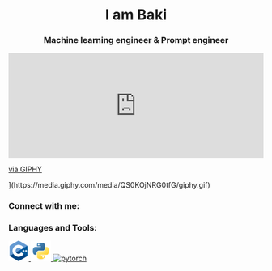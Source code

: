 <h1 align="center">I am Baki</h1>
<h3 align="center">Machine learning engineer & Prompt engineer</h3>
<div style="width:100%;height:0;padding-bottom:41%;position:relative;"><iframe src="https://giphy.com/embed/QS0KOjNRG0tfG" width="100%" height="100%" style="position:absolute" frameBorder="0" class="giphy-embed" allowFullScreen></iframe></div><p><a href="https://giphy.com/gifs/movie-90s-the-matrix-QS0KOjNRG0tfG">via GIPHY</a></p>](https://media.giphy.com/media/QS0KOjNRG0tfG/giphy.gif)
<h3 align="left">Connect with me:</h3>
<p align="left">
</p>

<h3 align="left">Languages and Tools:</h3>
<p align="left"> <a href="https://www.w3schools.com/cpp/" target="_blank" rel="noreferrer"> <img src="https://raw.githubusercontent.com/devicons/devicon/master/icons/cplusplus/cplusplus-original.svg" alt="cplusplus" width="40" height="40"/> </a> <a href="https://www.python.org" target="_blank" rel="noreferrer"> <img src="https://raw.githubusercontent.com/devicons/devicon/master/icons/python/python-original.svg" alt="python" width="40" height="40"/> </a> <a href="https://pytorch.org/" target="_blank" rel="noreferrer"> <img src="https://www.vectorlogo.zone/logos/pytorch/pytorch-icon.svg" alt="pytorch" width="40" height="40"/> </a> </p>
